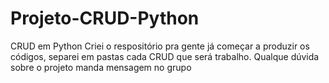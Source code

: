 # Projeto-CRUD-Python
CRUD em Python
Criei o respositório pra gente já começar a produzir os códigos, separei em pastas cada CRUD que será trabalho.
Qualque dúvida sobre o projeto manda mensagem no grupo
